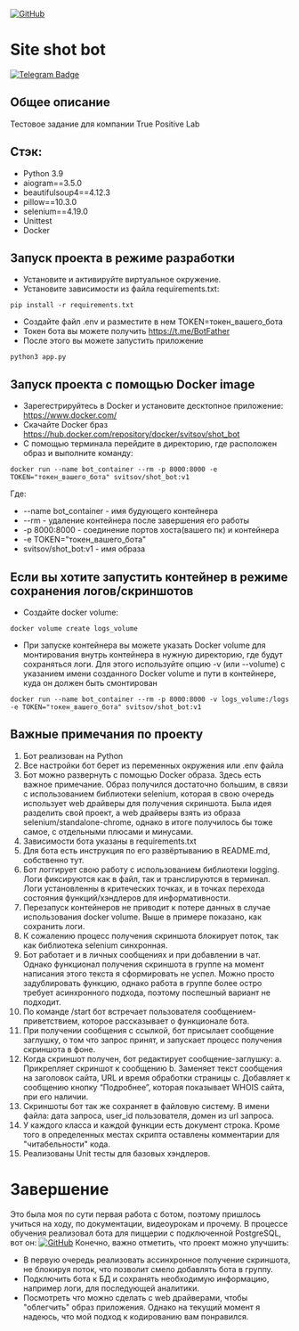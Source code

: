 [![GitHub](https://img.shields.io/badge/GitHub-Kirill--Svitsov-blue)](https://github.com/Kirill-Svitsov)
# Site shot bot 
[![Telegram Badge](https://img.shields.io/badge/-siteshotbot-blue?style=flat&logo=Telegram&logoColor=white)](https://t.me/svitsov_site_shot_bot)

## Общее описание
Тестовое задание для компании True Positive Lab


## Стэк:

- Python 3.9
- aiogram==3.5.0
- beautifulsoup4==4.12.3
- pillow==10.3.0
- selenium==4.19.0
- Unittest
- Docker

## Запуск проекта в режиме разработки

- Установите и активируйте виртуальное окружение.
- Установите зависимости из файла requirements.txt:
```
pip install -r requirements.txt
```
- Создайте файл .env и разместите в нем TOKEN=токен_вашего_бота
- Токен бота вы можете получить https://t.me/BotFather
- После этого вы можете запустить приложение
```
python3 app.py
```
## Запуск проекта с помощью Docker image
- Зарегестрируйтесь в Docker и установите десктопное приложение: https://www.docker.com/
- Скачайте Docker браз https://hub.docker.com/repository/docker/svitsov/shot_bot
- С помощью терминала перейдите в директорию, где расположен образ и выполните команду:
```
docker run --name bot_container --rm -p 8000:8000 -e TOKEN="токен_вашего_бота" svitsov/shot_bot:v1
```
Где: 
* --name bot_container - имя будующего контейнера
* --rm - удаление контейнера после завершения его работы
* -p 8000:8000 - соединение портов хоста(вашего пк) и контейнера
* -e TOKEN="токен_вашего_бота"
* svitsov/shot_bot:v1 - имя образа
## Если вы хотите запустить контейнер в режиме сохранения логов/скриншотов
- Создайте docker volume:
```
docker volume create logs_volume
```
- При запуске контейнера вы можете указать Docker volume для монтирования внутрь контейнера в нужную директорию, где будут сохраняться логи. Для этого используйте опцию -v (или --volume) с указанием имени созданного Docker volume и пути в контейнере, куда он должен быть смонтирован
```
docker run --name bot_container --rm -p 8000:8000 -v logs_volume:/logs -e TOKEN="токен_вашего_бота" svitsov/shot_bot:v1
```

## Важные примечания по проекту
1) Бот реализован на Python
2) Все настройки бот берет из переменных окружения или .env
файла
3) Бот можно развернуть с помощью Docker образа. Здесь есть важное примечание. Образ получился достаточно большим, в связи с использованием библиотеки selenium, которая в свою очередь использует web драйверы для получения скриншота. Была идея разделить свой проект, а web драйверы взять из образа selenium/standalone-chrome, однако в итоге получилось бы тоже самое, с отдельными плюсами и минусами.
4) Зависимости бота указаны в requirements.txt
5) Для бота есть инструкция по его развёртыванию в README.md, собственно тут.
6) Бот логгирует свою работу с использованием библиотеки logging. Логи фиксируются как в файл, так и транслируются в терминал. Логи установленны в критеческих точках, и в точках перехода состояния функций/хэндлеров для информативности.
7) Перезапуск контейнеров не приводит к потере данных в случае использования docker volume. Выше в примере показано, как сохранить логи.
8) К сожалению процесс получения скриншота блокирует поток, так как библиотека selenium синхронная.
9) Бот работает и в личных сообщениях и при добавлении в чат. Однако функционал получения скриншота в группе на момент написания этого текста я сформировать не успел. Можно просто задублировать функцию, однако работа в группе более остро требует асинхронного подхода, поэтому поспешный вариант не подходит.
10)  По команде /start бот встречает пользователя сообщением-приветствием,
которое рассказывает о функционале бота.
11) При получении сообщения с ссылкой, бот присылает сообщение заглушку, о том что запрос принят, и запускает процесс получения
скриншота в фоне.
12) Когда скриншот получен, бот редактирует сообщение-заглушку:
  a. Прикрепляет скриншот к сообщению
  b. Заменяет текст сообщения на заголовок сайта, URL и время обработки
  страницы
  c. Добавляет к сообщению кнопку “Подробнее”, которая
  показывает WHOIS сайта, при его наличии.
13) Скриншоты бот так же сохраняет в файловую систему. В имени файла: дата запроса, user_id пользователя, домен из
url запроса.
14) У каждого класса и каждой функции есть документ строка. Кроме того в определенных местах скрипта оставлены комментарии для "читабельности" кода.
15) Реализованы Unit тесты для базовых хэндлеров.


# Завершение
Это была моя по сути первая работа с ботом, поэтому пришлось учиться на ходу, по документации, видеоурокам и прочему.
В процессе обучения реализовал бота для пиццерии с подключенной PostgreSQL, вот он: [![GitHub](https://img.shields.io/badge/GitHub-Kirill--Svitsov-blue)](https://github.com/Kirill-Svitsov/pizzeria_bot)
Конечно, важно отметить, что проект можно улучшить: 
- В первую очередь реализовать ассинхронное получение скриншота, не блокируя поток, что позволит смело добавлять бота в группу.
- Подключить бота к БД и сохранять необходимую информацию, например логи, для последующей аналитики.
- Посмотреть что можно сделать с web драйверами, чтобы "облегчить" образ приложения.
Однако на текущий момент я надеюсь, что мой подход к кодированию вам понравился.
